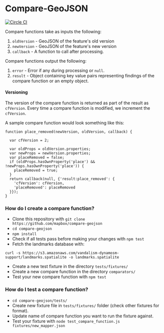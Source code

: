 # Compare-GeoJSON


[![Circle CI](https://circleci.com/gh/mapbox/compare-geojson.svg?style=svg)](https://circleci.com/gh/mapbox/compare-geojson)


Compare functions take as inputs the following:

1. `oldVersion` - GeoJSON of the feature's old version
2. `newVersion` - GeoJSON of the feature's new version
3. `callback` - A function to call after processing.

Compare functions output the following:

1. `error` - Error if any during processing or `null`.
2. `result` - Object containing key value pairs representing findings of the compare function or an empty object.


#### Versioning
The version of the compare function is returned as part of the result as `cfVersion`. Every time a compare function is modified, we increment the `cfVersion`.

A sample compare function would look something like this:

```
function place_removed(newVersion, oldVersion, callback) {

  var cfVersion = 2;

  var oldProps = oldVersion.properties;
  var newProps = newVersion.properties;
  var placeRemoved = false;
  if (oldProps.hasOwnProperty('place') && !newProps.hasOwnProperty('place')) {
    placeRemoved = true;
  }
  return callback(null, {'result:place_removed': {
    'cfVersion': cfVersion,
    'placeRemoved': placeRemoved
  }});
}
```

### How do I create a compare function?
* Clone this repository with `git clone https://github.com/mapbox/compare-geojson`
* `cd compare-geojson`
* `npm install`
* Check if all tests pass before making your changes with `npm test`
* Fetch the landmarks database with:
```
curl -s https://s3.amazonaws.com/vandalism-dynamosm-support/landmarks.spatialite -o landmarks.spatialite
```
* Create a new test fixture in the directory `tests/fixtures/`
* Create a new compare function in the directory `comparators/`
* Test your new compare function with `npm test`


### How do I test a compare function?
* `cd compare-geojson/tests/`
* Create new fixture file in `tests/fixtures/` folder (check other fixtures for format).
* Update name of compare function you want to run the fixture against.
* Test your fixture with `node test_compare_function.js fixtures/new_mapper.json`
